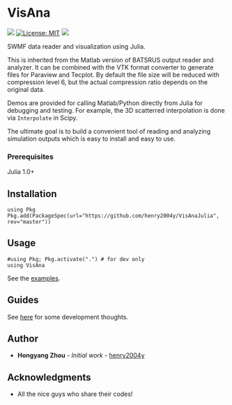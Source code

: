 # VisAna
[![](https://travis-ci.com/henry2004y/VisAnaJulia.svg?branch=master)](https://travis-ci.com/henry2004y/VisAnaJulia/builds/)
[![License: MIT](https://img.shields.io/badge/License-MIT-green.svg)](LICENSE)
[![](https://img.shields.io/badge/docs-stable-blue.svg)](https://henry2004y.github.io/VisAnaJulia/dev)

SWMF data reader and visualization using Julia.

This is inherited from the Matlab version of BATSRUS output reader and analyzer. It can be combined with the VTK format converter to generate files for Paraview and Tecplot. By default the file size will be reduced with compression level 6, but the actual compression ratio depends on the original data.

Demos are provided for calling Matlab/Python directly from Julia for debugging and testing. For example, the 3D scatterred interpolation is done via `Interpolate` in Scipy.

The ultimate goal is to build a convenient tool of reading and analyzing simulation outputs which is easy to install and easy to use.

### Prerequisites

Julia 1.0+

## Installation
```
using Pkg
Pkg.add(PackageSpec(url="https://github.com/henry2004y/VisAnaJulia", rev="master"))
```

## Usage
```
#using Pkg; Pkg.activate(".") # for dev only
using VisAna
```

See the [examples](docs/src/man/examples.md).

## Guides

See [here](docs/src/man/guide.md) for some development thoughts.

## Author

* **Hongyang Zhou** - *Initial work* - [henry2004y](https://github.com/henry2004y)

## Acknowledgments

* All the nice guys who share their codes!
